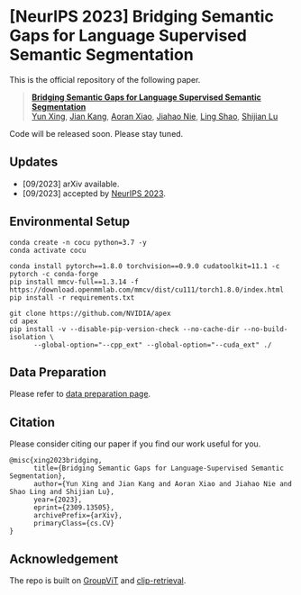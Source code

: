 # [NeurIPS 2023] Bridging Semantic Gaps for Language Supervised Semantic Segmentation

This is the official repository of the following paper.
> **[Bridging Semantic Gaps for Language Supervised Semantic Segmentation](https://arxiv.org/abs/2309.13505)**<br>
> [Yun Xing](https://xing0047.github.io), [Jian Kang](https://www.linkedin.com/in/alan-kang-6497b5239), [Aoran Xiao](https://scholar.google.com/citations?user=yGKsEpAAAAAJ&hl=en), [Jiahao Nie](https://niejiahao1998.github.io/), [Ling Shao](https://scholar.google.com/citations?user=z84rLjoAAAAJ&hl=zh-CN&oi=ao), [Shijian Lu](https://scholar.google.com/citations?user=uYmK-A0AAAAJ&hl=en&oi=ao)<br>

Code will be released soon. Please stay tuned.

## Updates

- [09/2023] arXiv available.
- [09/2023] accepted by [NeurIPS 2023](https://nips.cc/).

## Environmental Setup
```
conda create -n cocu python=3.7 -y
conda activate cocu

conda install pytorch==1.8.0 torchvision==0.9.0 cudatoolkit=11.1 -c pytorch -c conda-forge
pip install mmcv-full==1.3.14 -f https://download.openmmlab.com/mmcv/dist/cu111/torch1.8.0/index.html
pip install -r requirements.txt

git clone https://github.com/NVIDIA/apex
cd apex
pip install -v --disable-pip-version-check --no-cache-dir --no-build-isolation \
      --global-option="--cpp_ext" --global-option="--cuda_ext" ./
```

## Data Preparation

Please refer to [data preparation page](https://github.com/xing0047/CoCu/tree/main/data).

## Citation

Please consider citing our paper if you find our work useful for you.
```
@misc{xing2023bridging,
      title={Bridging Semantic Gaps for Language-Supervised Semantic Segmentation}, 
      author={Yun Xing and Jian Kang and Aoran Xiao and Jiahao Nie and Shao Ling and Shijian Lu},
      year={2023},
      eprint={2309.13505},
      archivePrefix={arXiv},
      primaryClass={cs.CV}
}
```

## Acknowledgement

The repo is built on [GroupViT](https://github.com/NVlabs/GroupViT) and [clip-retrieval](https://github.com/rom1504/clip-retrieval).
